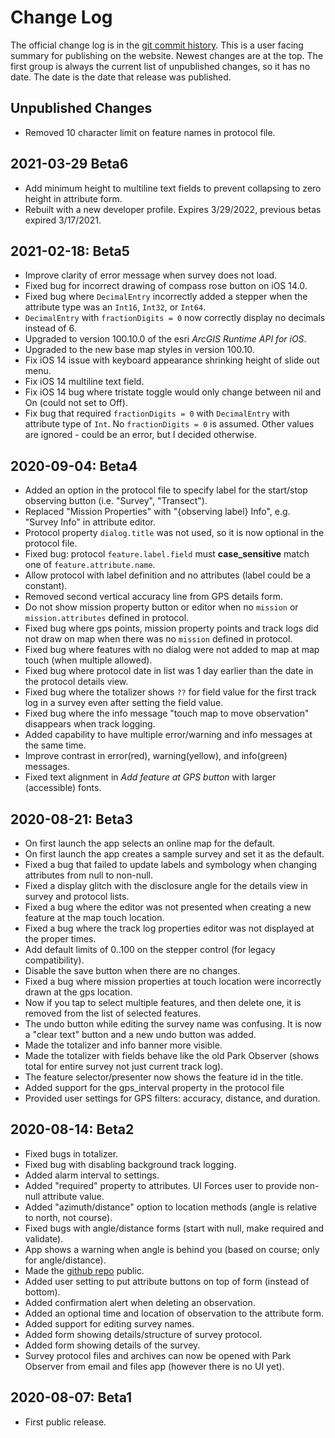# Change Log

The official change log is in the
[git commit history](https://github.com/AKROGIS/Park-Observer/commits/master).
This is a user facing summary for publishing on the website.  Newest changes
are at the top. The first group is always the current list of unpublished
changes, so it has no date. The date is the date that release was published.

## Unpublished Changes

* Removed 10 character limit on feature names in protocol file.

## 2021-03-29 Beta6

* Add minimum height to multiline text fields to prevent collapsing to zero
  height in attribute form.
* Rebuilt with a new developer profile. Expires 3/29/2022, previous betas
  expired 3/17/2021.

## 2021-02-18: Beta5

* Improve clarity of error message when survey does not load.
* Fixed bug for incorrect drawing of compass rose button on iOS 14.0.
* Fixed bug where `DecimalEntry` incorrectly added a stepper when the attribute
  type was an `Int16`, `Int32`, or `Int64`.
* `DecimalEntry` with `fractionDigits = 0` now correctly display no decimals
  instead of 6.
* Upgraded to version 100.10.0 of the esri _ArcGIS Runtime API for iOS_.
* Upgraded to the new base map styles in version 100.10.
* Fix iOS 14 issue with keyboard appearance shrinking height of slide out menu.
* Fix iOS 14 multiline text field.
* Fix iOS 14 bug where tristate toggle would only change between nil and On
  (could not set to Off).
* Fix bug that required `fractionDigits = 0` with `DecimalEntry` with attribute
  type of `Int`. No `fractionDigits = 0` is assumed. Other values are ignored -
  could be an error, but I decided otherwise.

## 2020-09-04: Beta4

* Added an option in the protocol file to specify label for the start/stop
  observing button (i.e. "Survey", "Transect").
* Replaced "Mission Properties" with "{observing label} Info", e.g.
  "Survey Info" in attribute editor.
* Protocol property `dialog.title` was not used, so it is now optional in the
  protocol file.
* Fixed bug: protocol `feature.label.field` must **case_sensitive** match one of
  `feature.attribute.name`.
* Allow protocol with label definition and no attributes (label could be a
  constant).
* Removed second vertical accuracy line from GPS details form.
* Do not show mission property button or editor when no `mission` or
  `mission.attributes` defined in protocol.
* Fixed bug where gps points, mission property points and track logs did not
  draw on map when there was no `mission` defined in protocol.
* Fixed bug where features with no dialog were not added to map at map touch
  (when multiple allowed).
* Fixed bug where protocol date in list was 1 day earlier than the date in the
  protocol details view.
* Fixed bug where the totalizer shows `??` for field value for the first track
  log in a survey even after setting the field value.
* Fixed bug where the info message "touch map to move observation" disappears
  when track logging.
* Added capability to have multiple error/warning and info messages at the same
  time.
* Improve contrast in error(red), warning(yellow), and info(green) messages.
* Fixed text alignment in *Add feature at GPS button* with larger (accessible)
  fonts.

## 2020-08-21: Beta3

* On first launch the app selects an online map for the default.
* On first launch the app creates a sample survey and set it as the default.
* Fixed a bug that failed to update labels and symbology when changing
  attributes from null to non-null.
* Fixed a display glitch with the disclosure angle for the details view in
  survey and protocol lists.
* Fixed a bug where the editor was not presented when creating a new feature at
  the map touch location.
* Fixed a bug where the track log properties editor was not displayed at the
  proper times.
* Add default limits of 0..100 on the stepper control (for legacy compatibility).
* Disable the save button when there are no changes.
* Fixed a bug where mission properties at touch location were incorrectly drawn
  at the gps location.
* Now if you tap to select multiple features, and then delete one, it is removed
  from the list of selected features.
* The undo button while editing the survey name was confusing. It is now a
  "clear text" button and a new undo button was added.
* Made the totalizer and info banner more visible.
* Made the totalizer with fields behave like the old Park Observer (shows total
  for entire survey not just current track log).
* The feature selector/presenter now shows the feature id in the title.
* Added support for the gps_interval property in the protocol file
* Provided user settings for GPS filters: accuracy, distance, and duration.

## 2020-08-14: Beta2

* Fixed bugs in totalizer.
* Fixed bug with disabling background track logging.
* Added alarm interval to settings.
* Added "required" property to attributes. UI Forces user to provide non-null
  attribute value.
* Added "azimuth/distance" option to location methods (angle is relative to
  north, not course).
* Fixed bugs with angle/distance forms (start with null, make required and
  validate).
* App shows a warning when angle is behind you (based on course; only for
  angle/distance).
* Made the [github repo](https://github.com/AKROGIS/Park-Observer) public.
* Added user setting to put attribute buttons on top of form (instead of bottom).
* Added confirmation alert when deleting an observation.
* Added an optional time and location of observation to the attribute form.
* Added support for editing survey names.
* Added form showing details/structure of survey protocol.
* Added form showing details of the survey.
* Survey protocol files and archives can now be opened with Park Observer from
  email and files app (however there is no UI yet).

## 2020-08-07: Beta1

* First public release.
